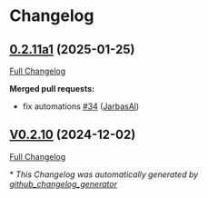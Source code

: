 # Changelog

## [0.2.11a1](https://github.com/OpenVoiceOS/ovos-skill-dictation/tree/0.2.11a1) (2025-01-25)

[Full Changelog](https://github.com/OpenVoiceOS/ovos-skill-dictation/compare/V0.2.10...0.2.11a1)

**Merged pull requests:**

- fix automations [\#34](https://github.com/OpenVoiceOS/ovos-skill-dictation/pull/34) ([JarbasAl](https://github.com/JarbasAl))

## [V0.2.10](https://github.com/OpenVoiceOS/ovos-skill-dictation/tree/V0.2.10) (2024-12-02)

[Full Changelog](https://github.com/OpenVoiceOS/ovos-skill-dictation/compare/0.2.10...V0.2.10)



\* *This Changelog was automatically generated by [github_changelog_generator](https://github.com/github-changelog-generator/github-changelog-generator)*
